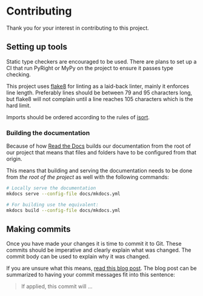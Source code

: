 # Contributing

Thank you for your interest in contributing to this project.

## Setting up tools

Static type checkers are encouraged to be used. There are plans to set up a
CI that run PyRight or MyPy on the project to ensure it passes type checking.

This project uses [flake8](https://github.com/PyCQA/flake8) for linting as a
laid-back linter, mainly it enforces line length. Preferably lines should be
between 79 and 95 characters long, but flake8 will not complain until a line
reaches 105 characters which is the hard limit.

Imports should be ordered according to the rules of
[isort](https://github.com/PyCQA/isort).

### Building the documentation

Because of how [Read the Docs](readthedocs.org) builds our documentation from
the root of our project that means that files and folders have to be configured
from that origin.

This means that building and serving the documentation needs to be done from
*the root of the project* as well with the following commands:

```bash
# Locally serve the documentation
mkdocs serve --config-file docs/mkdocs.yml

# For building use the equivalent:
mkdocs build --config-file docs/mkdocs.yml
```

## Making commits

Once you have made your changes it is time to commit it to Git. These commits
should be imperative and clearly explain what was changed. The commit body
can be used to explain why it was changed.

If you are unsure what this means,
[read this blog post](https://chris.beams.io/posts/git-commit/). The blog post
can be summarized to having your commit messages fit into this sentence:

> If applied, this commit will ...
